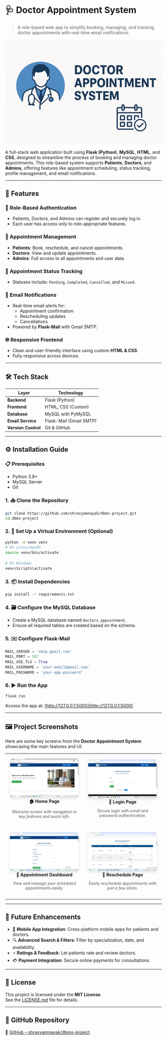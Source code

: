 # 🩺 Doctor Appointment System

> A role-based web app to simplify booking, managing, and tracking doctor appointments with real-time email notifications.

![Doctor Appointment System Banner](https://github.com/shravyamnayak/dbms-project/blob/main/static/banner.png)

A full-stack web application built using **Flask (Python)**, **MySQL**, **HTML**, and **CSS**, designed to streamline the process of booking and managing doctor appointments. This role-based system supports **Patients**, **Doctors**, and **Admins**, offering features like appointment scheduling, status tracking, profile management, and email notifications.

---

## 🚀 Features

### 🔐 Role-Based Authentication
- Patients, Doctors, and Admins can register and securely log in.
- Each user has access only to role-appropriate features.

### 📅 Appointment Management
- **Patients**: Book, reschedule, and cancel appointments.
- **Doctors**: View and update appointments.
- **Admins**: Full access to all appointments and user data.

### 🔄 Appointment Status Tracking
- Statuses include: `Pending`, `Completed`, `Cancelled`, and `Missed`.

### 📧 Email Notifications
- Real-time email alerts for:
  - Appointment confirmation  
  - Rescheduling updates  
  - Cancellations  
- Powered by **Flask-Mail** with Gmail SMTP.

### 🌐 Responsive Frontend
- Clean and user-friendly interface using custom **HTML & CSS**.
- Fully responsive across devices.

---

## 🛠️ Tech Stack

| Layer             | Technology               |
|------------------|--------------------------|
| **Backend**       | Flask (Python)           |
| **Frontend**      | HTML, CSS (Custom)       |
| **Database**      | MySQL with PyMySQL       |
| **Email Service** | Flask-Mail (Gmail SMTP)  |
| **Version Control** | Git & GitHub           |

---

## ⚙️ Installation Guide

### 📋 Prerequisites
- Python 3.8+
- MySQL Server
- Git

### 1. 📥 Clone the Repository
```bash
git clone https://github.com/shravyamnayak/dbms-project.git
cd dbms-project
```

### 2. 🧪 Set Up a Virtual Environment (Optional)
```bash
python -m venv venv
# On Linux/macOS
source venv/bin/activate

# On Windows
venv\Scripts\activate
```

### 3. 📦 Install Dependencies
```bash
pip install -r requirements.txt
```

### 4. 🗃️ Configure the MySQL Database
- Create a MySQL database named `doctors_appointment`.
- Ensure all required tables are created based on the schema.

### 5. ✉️ Configure Flask-Mail

```python
MAIL_SERVER = 'smtp.gmail.com'
MAIL_PORT = 587
MAIL_USE_TLS = True
MAIL_USERNAME = 'your-email@gmail.com'
MAIL_PASSWORD = 'your-app-password'
```

### 6. ▶️ Run the App
```bash
flask run
```

Access the app at: [http://127.0.0.1:5000](http://127.0.0.1:5000)

---

## 🖼️ Project Screenshots

Here are some key screens from the **Doctor Appointment System** showcasing the main features and UI:

<table>
  <tr>
    <td align="center" style="padding: 15px;">
      <img src="screenshots/home.png" alt="Home Page" width="280" style="border-radius: 10px; box-shadow: 0 4px 8px rgba(0,0,0,0.1);"/>
      <br/>
      <strong>🏠 Home Page</strong>
      <p style="max-width: 280px; color: #555; font-style: italic; font-size: 0.9em;">
        Welcome screen with navigation to key features and quick info.
      </p>
    </td>
    <td align="center" style="padding: 15px;">
      <img src="screenshots/login.png" alt="Login Page" width="280" style="border-radius: 10px; box-shadow: 0 4px 8px rgba(0,0,0,0.1);"/>
      <br/>
      <strong>🔐 Login Page</strong>
      <p style="max-width: 280px; color: #555; font-style: italic; font-size: 0.9em;">
        Secure login with email and password authentication.
      </p>
    </td>
  </tr>
  <tr>
    <td align="center" style="padding: 15px;">
      <img src="screenshots/appointment.png" alt="Appointment Page" width="280" style="border-radius: 10px; box-shadow: 0 4px 8px rgba(0,0,0,0.1);"/>
      <br/>
      <strong>📅 Appointment Dashboard</strong>
      <p style="max-width: 280px; color: #555; font-style: italic; font-size: 0.9em;">
        View and manage your scheduled appointments easily.
      </p>
    </td>
    <td align="center" style="padding: 15px;">
      <img src="screenshots/reschedule.png" alt="Reschedule Page" width="280" style="border-radius: 10px; box-shadow: 0 4px 8px rgba(0,0,0,0.1);"/>
      <br/>
      <strong>🔄 Reschedule Page</strong>
      <p style="max-width: 280px; color: #555; font-style: italic; font-size: 0.9em;">
        Easily reschedule appointments with just a few clicks.
      </p>
    </td>
  </tr>
</table>


---

## 🌟 Future Enhancements

- 📱 **Mobile App Integration**: Cross-platform mobile apps for patients and doctors.
- 🔍 **Advanced Search & Filters**: Filter by specialization, date, and availability.
- ⭐ **Ratings & Feedback**: Let patients rate and review doctors.
- 💳 **Payment Integration**: Secure online payments for consultations.

---

## 📄 License

This project is licensed under the **MIT License**.  
See the [LICENSE.md](LICENSE.md) file for details.

---

## 🔗 GitHub Repository

🔗 [GitHub – shravyamnayak/dbms-project](https://github.com/shravyamnayak/dbms-project)
